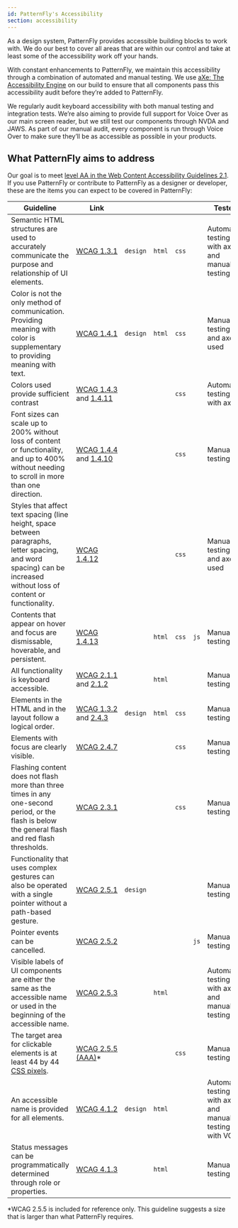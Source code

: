 ```yaml
---
id: PatternFly's Accessibility
section: accessibility
---
```


As a design system, PatternFly provides accessible building blocks to work with. We do our best to cover all areas that are within our control and take at least some of the accessibility work off your hands.

With constant enhancements to PatternFly, we maintain this accessibility through a combination of automated and manual testing. We use [aXe: The Accessibility Engine](https://www.deque.com/axe/) on our build to ensure that all components pass this accessibility audit before they’re added to PatternFly. 

We regularly audit keyboard accessibility with both manual testing and integration tests. We’re also aiming to provide full support for Voice Over as our main screen reader, but we still test our components through NVDA and JAWS. As part of our manual audit, every component is run through Voice Over to make sure they’ll be as accessible as possible in your products.

## What PatternFly aims to address

Our goal is to meet [level AA in the Web Content Accessibility Guidelines 2.1](https://www.w3.org/WAI/WCAG21/quickref/?currentsidebar=%23col_customize&levels=aaa). If you use PatternFly or contribute to PatternFly as a designer or developer, these are the items you can expect to be covered in PatternFly:


| Guideline  | Link  |  |  |  |  | Tested |
| --- | --- | --- | --- | --- | --- | --- | 
| Semantic HTML structures are used to accurately communicate the purpose and relationship of UI elements. | [WCAG 1.3.1](//www.w3.org/WAI/WCAG21/quickref#info-and-relationships) | `design` | `html` | `css` |  | Automated testing with axe and manual testing |
|Color is not the only method of communication. Providing meaning with color is supplementary to providing meaning with text. | [WCAG 1.4.1](//www.w3.org/WAI/WCAG21/quickref#use-of-color) | `design` | `html` | `css` |  | Manual testing and axe used |
| Colors used provide sufficient contrast | [WCAG 1.4.3](//www.w3.org/WAI/WCAG21/quickref#contrast-minimum) and [1.4.11](//www.w3.org/WAI/WCAG21/quickref#non-text-contrast) |  |  | `css` |  | Automated testing with axe |
| Font sizes can scale up to 200% without loss of content or functionality, and up to 400% without needing to scroll in more than one direction.  | [WCAG&nbsp;1.4.4](//www.w3.org/WAI/WCAG21/quickref#resize-text) and [1.4.10](//www.w3.org/WAI/WCAG21/quickref#reflow) |  |  | `css` |  | Manual testing |
| Styles that affect text spacing (line height, space between paragraphs, letter spacing, and word spacing) can be increased without loss of content or functionality. | [WCAG 1.4.12](//www.w3.org/WAI/WCAG21/quickref#text-spacing) |  |  | `css` |  | Manual testing and axe used |
| Contents that appear on hover and focus are dismissable, hoverable, and persistent. | [WCAG 1.4.13](//www.w3.org/WAI/WCAG21/quickref#content-on-hover-or-focus) |  | `html` | `css` | `js` | Manual testing | 
| All functionality is keyboard accessible. | [WCAG 2.1.1](//www.w3.org/WAI/WCAG21/quickref#keyboard) and [2.1.2](//www.w3.org/WAI/WCAG21/quickref#no-keyboard-trap) |  | `html` |  |  | Manual testing |
| Elements in the HTML and in the layout follow a logical order. | [WCAG 1.3.2](//www.w3.org/WAI/WCAG21/quickref#meaningful-sequence) and [2.4.3](//www.w3.org/WAI/WCAG21/quickref#focus-order) | `design` | `html` | `css` |  | Manual testing |
| Elements with focus are clearly visible. | [WCAG 2.4.7](//www.w3.org/WAI/WCAG21/quickref#focus-visible) |  |  | `css` |  | Manual testing |
| Flashing content does not flash more than three times in any one-second period, or the flash is below the general flash and red flash thresholds. | [WCAG 2.3.1](//www.w3.org/WAI/WCAG21/quickref/?showtechniques=231#three-flashes-or-below-threshold) |  |  | `css` |  | Manual testing|
| Functionality that uses complex gestures can also be operated with a single pointer without a path-based gesture. | [WCAG 2.5.1](//www.w3.org/WAI/WCAG21/quickref#pointer-gestures) | `design` |  |  |  | Manual testing |
| Pointer events can be cancelled.  | [WCAG 2.5.2](//www.w3.org/WAI/WCAG21/quickref#pointer-cancellation) | | | | `js` | Manual testing |
| Visible labels of UI components are either the same as the accessible name or used in the beginning of the accessible name. | [WCAG 2.5.3](//www.w3.org/WAI/WCAG21/quickref#label-in-name) |  | `html` |  |  | Automated testing with axe and manual testing |
| The target area for clickable elements is at least 44 by 44 [CSS pixels](//www.w3.org/TR/WCAG21#dfn-css-pixels). | [WCAG 2.5.5 (AAA)](//www.w3.org/WAI/WCAG21/quickref#target-size)* |  |  | `css` |  | Manual testing |
| An accessible name is provided for all elements. | [WCAG 4.1.2](//www.w3.org/WAI/WCAG21/quickref#name-role-value) | `design` | `html` |  |  | Automated testing with axe and manual testing with VO
| Status messages can be programmatically determined through role or properties. | [WCAG 4.1.3](//www.w3.org/WAI/WCAG21/quickref#status-messages) |  | `html` |  |  | Manual testing |

*WCAG 2.5.5 is included for reference only. This guideline suggests a size that is larger than what PatternFly requires.
